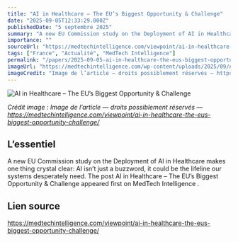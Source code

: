 ```yaml
---
title: "AI in Healthcare – The EU’s Biggest Opportunity & Challenge"
date: "2025-09-05T12:33:29.000Z"
publishedDate: "5 septembre 2025"
summary: "A new EU Commission study on the Deployment of AI in Healthcare makes one thing crystal clear: AI isn’t just a buzzword, it could be the lifeline our systems desperately need. The post AI in Healthcare &#8211; The EU&#8217;s Biggest Opportunity &#038;&nbsp;Challenge appeared first on MedTech Intelligence ."
importance: ""
sourceUrl: "https://medtechintelligence.com/viewpoint/ai-in-healthcare-the-eus-biggest-opportunity-challenge/"
tags: ["France", "Actualité", "MedTech Intelligence"]
permalink: "/papers/2025-09-05-ai-in-healthcare-the-eus-biggest-opportunity-and-challenge"
imageUrl: "https://medtechintelligence.com/wp-content/uploads/2025/09/AI-Final-Report.jpg"
imageCredit: "Image de l’article — droits possiblement réservés — https://medtechintelligence.com/viewpoint/ai-in-healthcare-the-eus-biggest-opportunity-challenge/"
---
```


![AI in Healthcare – The EU’s Biggest Opportunity & Challenge](https://medtechintelligence.com/wp-content/uploads/2025/09/AI-Final-Report.jpg)

*Crédit image : Image de l’article — droits possiblement réservés — https://medtechintelligence.com/viewpoint/ai-in-healthcare-the-eus-biggest-opportunity-challenge/*

## L’essentiel

A new EU Commission study on the Deployment of AI in Healthcare makes one thing crystal clear: AI isn’t just a buzzword, it could be the lifeline our systems desperately need. The post AI in Healthcare &#8211; The EU&#8217;s Biggest Opportunity &#038;&nbsp;Challenge appeared first on MedTech Intelligence .

## Lien source

https://medtechintelligence.com/viewpoint/ai-in-healthcare-the-eus-biggest-opportunity-challenge/
